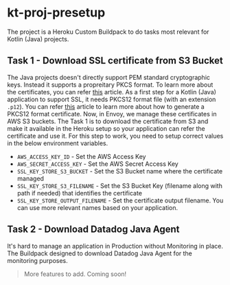 # kt-proj-presetup

The project is a Heroku Custom Buildpack to do tasks most relevant for Kotlin (Java) projects. 

## Task 1 - Download SSL certificate from S3 Bucket

The Java projects doesn't directly support PEM standard cryptographic keys. Instead it supports a propreitary PKCS format. To learn more about the certificates, you can refer [this](https://security.stackexchange.com/questions/183072/pem-cer-crt-p12-what-is-it-all-about) article. As a first step for a Kotlin (Java) application to support SSL, it needs PKCS12 format file (with an extension `.p12`). You can refer [this](https://www.ssl.com/how-to/create-a-pfx-p12-certificate-file-using-openssl/) article to learn more about how to generate a PKCS12 format certificate. Now, in Envoy, we manage these certificates in AWS S3 buckets. The Task 1 is to download the certificate from S3 and make it available in the Heroku setup so your application can refer the certificate and use it. For this step to work, you need to setup correct values in the below environment variables.

* `AWS_ACCESS_KEY_ID` - Set the AWS Access Key
* `AWS_SECRET_ACCESS_KEY` - Set the AWS Secret Access Key
* `SSL_KEY_STORE_S3_BUCKET` - Set the S3 Bucket name where the certificate managed
* `SSL_KEY_STORE_S3_FILENAME` - Set the S3 Bucket Key (filename along with path if needed) that identifies the certificate
* `SSL_KEY_STORE_OUTPUT_FILENAME` - Set the certificate output filename. You can use more relevant names based on your application.

## Task 2 - Download Datadog Java Agent

It's hard to manage an application in Production without Monitoring in place. The Buildpack designed to download Datadog Java Agent for the monitoring purposes.

> More features to add. Coming soon!
